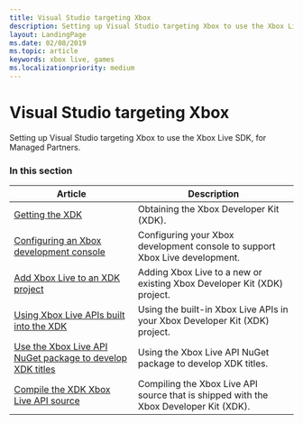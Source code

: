 ```yaml
---
title: Visual Studio targeting Xbox
description: Setting up Visual Studio targeting Xbox to use the Xbox Live SDK, for Managed Partners.
layout: LandingPage
ms.date: 02/08/2019
ms.topic: article
keywords: xbox live, games
ms.localizationpriority: medium
---
```


# Visual Studio targeting Xbox

Setting up Visual Studio targeting Xbox to use the Xbox Live SDK, for Managed Partners.


### In this section

| Article | Description |
|---------|-------------|
| [Getting the XDK](where-to-get-xdk.md) | Obtaining the Xbox Developer Kit (XDK). |
| [Configuring an Xbox development console](configure-your-development-console.md) | Configuring your Xbox development console to support Xbox Live development. |
| [Add Xbox Live to an XDK project](add-xbox-live-to-an-xdk-project.md) | Adding Xbox Live to a new or existing Xbox Developer Kit (XDK) project. |
| [Using Xbox Live APIs built into the XDK](using-xbox-live-apis-built-into-the-xdk.md) | Using the built-in Xbox Live APIs in your Xbox Developer Kit (XDK) project. |
| [Use the Xbox Live API NuGet package to develop XDK titles](use-xbox-live-nuget-with-xdk.md) | Using the Xbox Live API NuGet package to develop XDK titles. |
| [Compile the XDK Xbox Live API source](compile-the-xdk-xbox-live-api-source.md) | Compiling the Xbox Live API source that is shipped with the Xbox Developer Kit (XDK). |


<!-- 
standard template to fill-in to create the new official article: 
| [Setting up Visual Studio targeting Xbox](vs-xbox-mp.md) | Setting up Visual Studio targeting Xbox to use the Xbox Live SDK, for Managed Partners. |
-->
